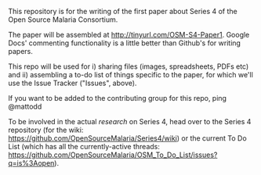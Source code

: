 This repository is for the writing of the first paper about Series 4 of the Open Source Malaria Consortium. 

The paper will be assembled at http://tinyurl.com/OSM-S4-Paper1. Google Docs' commenting functionality is a little better than Github's for writing papers.

This repo will be used for i) sharing files (images, spreadsheets, PDFs etc) and ii) assembling a to-do list of things specific to the paper, for which we'll use the Issue Tracker ("Issues", above).

If you want to be added to the contributing group for this repo, ping @mattodd


To be involved in the actual *research* on Series 4, head over to the Series 4 repository (for the wiki: https://github.com/OpenSourceMalaria/Series4/wiki) or the current To Do List (which has all the currently-active threads: https://github.com/OpenSourceMalaria/OSM_To_Do_List/issues?q=is%3Aopen).


